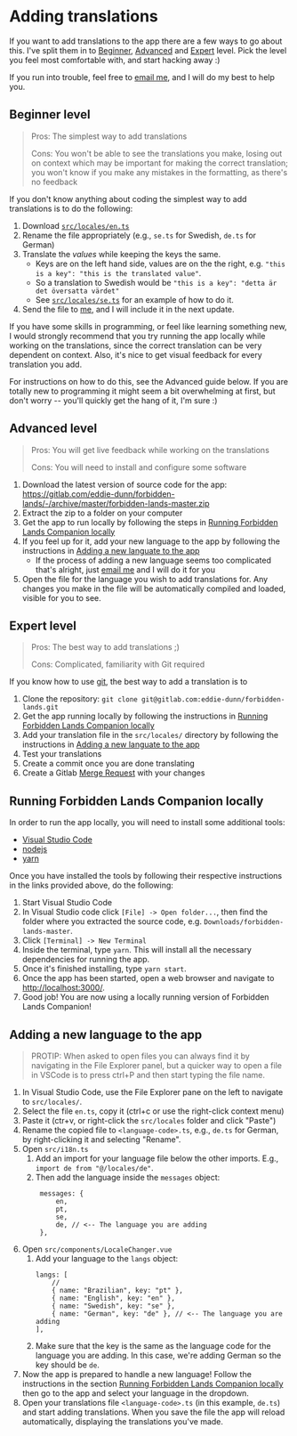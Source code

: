 # Adding translations

If you want to add translations to the app there are a few ways to go about this.
I've split them in to [Beginner](#beginner-level), [Advanced](#advanced-level) and [Expert](#expert-level) level. Pick the level you feel most comfortable with, and start hacking away :)

If you run into trouble, feel free to <a href="mailto:forbidden.lands.companion@gmail.com">email me</a>, and I will do my best to help you.

## Beginner level

> Pros: The simplest way to add translations
>
> Cons: You won't be able to see the translations you make, losing out on context which may be important for making the correct translation; you won't know if you make any mistakes in the formatting, as there's no feedback

If you don't know anything about coding the simplest way to add translations is to do the following:

1. Download [`src/locales/en.ts`](https://gitlab.com/eddie-dunn/forbidden-lands/-/raw/master/src/locales/en.ts)
1. Rename the file appropriately (e.g., `se.ts` for Swedish, `de.ts` for German)
1. Translate the _values_ while keeping the keys the same.
   - Keys are on the left hand side, values are on the the right, e.g. `"this is a key": "this is the translated value"`.
   - So a translation to Swedish would be `"this is a key": "detta är det översatta värdet"`
   - See [`src/locales/se.ts`](https://gitlab.com/eddie-dunn/forbidden-lands/-/blob/master/src/locales/se.ts) for an example of how to do it.
1. Send the file to <a href="mailto:forbidden.lands.companion@gmail.com">me</a>, and I will include it in the next update.

If you have some skills in programming, or feel like learning something new, I would strongly recommend that you try running the app locally while working on the translations, since the correct translation can be very dependent on context. Also, it's nice to get visual feedback for every translation you add.

For instructions on how to do this, see the Advanced guide below. If you are totally new to programming it might seem a bit overwhelming at first, but don't worry -- you'll quickly get the hang of it, I'm sure :)

## Advanced level

> Pros: You will get live feedback while working on the translations
>
> Cons: You will need to install and configure some software

1. Download the latest version of source code for the app: https://gitlab.com/eddie-dunn/forbidden-lands/-/archive/master/forbidden-lands-master.zip
2. Extract the zip to a folder on your computer
3. Get the app to run locally by following the steps in [Running Forbidden Lands Companion locally](#running-forbidden-lands-companion-locally)
4. If you feel up for it, add your new language to the app by following the instructions in [Adding a new languate to the app](#adding-a-new-languate-to-the-app)
   - If the process of adding a new language seems too complicated that's alright, just <a href="mailto:forbidden.lands.companion@gmail.com">email me</a> and I will do it for you
5. Open the file for the language you wish to add translations for. Any changes you make in the file will be automatically compiled and loaded, visible for you to see.

## Expert level

> Pros: The best way to add translations ;)
>
> Cons: Complicated, familiarity with Git required

If you know how to use [git], the best way to add a translation is to

1. Clone the repository: `git clone git@gitlab.com:eddie-dunn/forbidden-lands.git`
2. Get the app running locally by following the instructions in [Running Forbidden Lands Companion locally](#running-forbidden-lands-companion-locally)
3. Add your translation file in the `src/locales/` directory by following the instructions in [Adding a new languate to the app](#adding-a-new-languate-to-the-app)
4. Test your translations
5. Create a commit once you are done translating
6. Create a Gitlab [Merge Request] with your changes

## Running Forbidden Lands Companion locally

In order to run the app locally, you will need to install some additional tools:

- [Visual Studio Code][]
- [nodejs][]
- [yarn][]

Once you have installed the tools by following their respective instructions in the links provided above, do the following:

1. Start Visual Studio Code
2. In Visual Studio code click `[File] -> Open folder...`, then find the folder where you extracted the source code, e.g. `Downloads/forbidden-lands-master`.
3. Click `[Terminal] -> New Terminal`
4. Inside the terminal, type `yarn`. This will install all the necessary dependencies for running the app.
5. Once it's finished installing, type `yarn start`.
6. Once the app has been started, open a web browser and navigate to <a href=http://localhost:3000/>http://localhost:3000/</a>.
7. Good job! You are now using a locally running version of Forbidden Lands Companion!

## Adding a new language to the app

> PROTIP: When asked to open files you can always find it by navigating in the File Explorer panel, but a quicker way to open a file in VSCode is to press ctrl+P and then start typing the file name.

1. In Visual Studio Code, use the File Explorer pane on the left to navigate to `src/locales/`.
2. Select the file `en.ts`, copy it (ctrl+c or use the right-click context menu)
3. Paste it (ctr+v, or right-click the `src/locales` folder and click "Paste")
4. Rename the copied file to `<language-code>.ts`, e.g., `de.ts` for German, by right-clicking it and selecting "Rename".
5. Open `src/i18n.ts`
   1. Add an import for your language file below the other imports. E.g., `import de from "@/locales/de"`.
   2. Then add the language inside the `messages` object:
      ```
       messages: {
           en,
           pt,
           se,
           de, // <-- The language you are adding
       },
      ```
6. Open `src/components/LocaleChanger.vue`
   1. Add your language to the `langs` object:
      ```
      langs: [
          //
          { name: "Brazilian", key: "pt" },
          { name: "English", key: "en" },
          { name: "Swedish", key: "se" },
          { name: "German", key: "de" }, // <-- The language you are adding
      ],
      ```
   2. Make sure that the key is the same as the language code for the language you are adding. In this case, we're adding German so the key should be `de`.
7. Now the app is prepared to handle a new language! Follow the instructions in the section [Running Forbidden Lands Companion locally](#running-forbidden-lands-companion-locally) then go to the app and select your language in the dropdown.
8. Open your translations file `<language-code>.ts` (in this example, `de.ts`) and start adding translations. When you save the file the app will reload automatically, displaying the translations you've made.

[merge request]: https://docs.gitlab.com/ee/user/project/merge_requests/creating_merge_requests.html
[gitlab]: https://docs.gitlab.com/ee/gitlab-basics/
[git]: https://en.wikipedia.org/wiki/Git
[visual studio code]: https://code.visualstudio.com/
[nodejs]: https://nodejs.org/en/download/
[yarn]: https://classic.yarnpkg.com/en/docs/install
